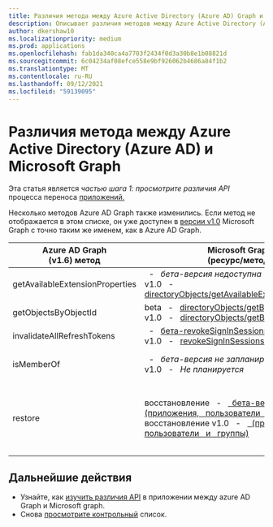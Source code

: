 ```yaml
---
title: Различия метода между Azure Active Directory (Azure AD) Graph и Microsoft Graph
description: Описывает различия методов между Azure Active Directory (Azure AD) Graph API и API microsoft Graph (REST).
author: dkershaw10
ms.localizationpriority: medium
ms.prod: applications
ms.openlocfilehash: fab1da340ca4a7703f2434f0d3a30b8e1b08821d
ms.sourcegitcommit: 6c04234af08efce558e9bf926062b4686a84f1b2
ms.translationtype: MT
ms.contentlocale: ru-RU
ms.lasthandoff: 09/12/2021
ms.locfileid: "59139095"
---
```

# <a name="method-differences-between-azure-active-directory-azure-ad-and-microsoft-graph"></a>Различия метода между Azure Active Directory (Azure AD) и Microsoft Graph

Эта статья является *частью шага 1: просмотрите различия API* процесса переноса [приложений.](migrate-azure-ad-graph-planning-checklist.md)

Несколько методов Azure AD Graph также изменились.  Если метод  не отображается в этом списке, он уже доступен в [версии v1.0](/graph/api/overview) Microsoft Graph с точно таким же именем, как в Azure AD Graph.

|Azure AD Graph <br>(v1.6) метод |Microsoft Graph<br>(ресурс/метод)|Комментарии|
|---|---|---|
| getAvailableExtensionProperties | &nbsp; - &nbsp; _бета-версия недоступна_ <br> v1.0 &nbsp; - &nbsp; [directoryObjects/getAvailableExtensionProperties](/graph/api/directoryobject-getavailableextensionproperties) |  |
| getObjectsByObjectId | beta &nbsp; - &nbsp; [directoryObjects/getByIds](/graph/api/directoryobject-getbyids?view=graph-rest-beta&preserve-view=true) <br> v1.0 &nbsp; - &nbsp; [directoryObjects/getByIds](/graph/api/directoryobject-getbyids) | |
| invalidateAllRefreshTokens | &nbsp; - &nbsp; [бета-revokeSignInSessions](/graph/api/user-revokesigninsessions?view=graph-rest-beta&preserve-view=true) <br> v1.0 &nbsp; - &nbsp; [revokeSignInSessions](/graph/api/user-revokesigninsessions) | |
| isMemberOf | &nbsp; - &nbsp; _бета-версия не запланирована_ <br> v1.0 &nbsp; - &nbsp; _Не планируется_ | Вместо [этого используйте checkMemberGroups.](/graph/api/user-checkmembergroups) |
| restore | восстановление &nbsp; - &nbsp; [ &nbsp; бета-версии (приложения, &nbsp; пользователи &nbsp; и &nbsp; группы)](/graph/api/directory-deleteditems-restore?view=graph-rest-beta&preserve-view=true)<br> восстановление v1.0 &nbsp; - &nbsp; [ &nbsp; (приложения, &nbsp; пользователи &nbsp; и &nbsp; группы)](/graph/api/directory-deleteditems-restore) | Вы также можете просматривать удаленные приложения, пользователей и группы и удалять их навсегда. |

## <a name="next-steps"></a>Дальнейшие действия

- Узнайте, как [изучить различия API](migrate-azure-ad-graph-audit-api-use.md) в приложении между azure AD Graph и Microsoft graph.
- Снова [просмотрите контрольный](migrate-azure-ad-graph-planning-checklist.md) список.
